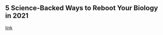 ## 5 Science-Backed Ways to Reboot Your Biology in 2021

[link](https://www.psychologytoday.com/intl/blog/the-modern-brain/202101/5-science-backed-ways-reboot-your-biology-in-2021)
